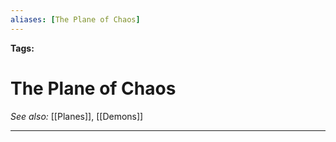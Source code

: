 ```yaml
---
aliases: [The Plane of Chaos]
---
```


**Tags:** 
# The Plane of Chaos
*See also:* [[Planes]], [[Demons]]
___
